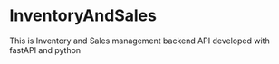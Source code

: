 # InventoryAndSales
This is Inventory and Sales management backend API developed with fastAPI and python
